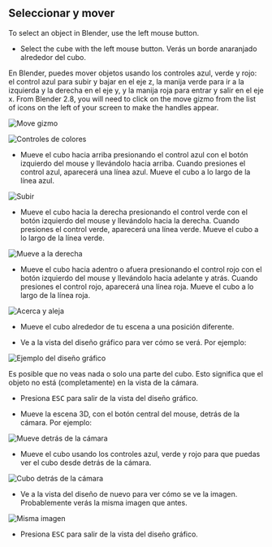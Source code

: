 ## Seleccionar y mover

To select an object in Blender, use the left mouse button.

+ Select the cube with the left mouse button. Verás un borde anaranjado alrededor del cubo.

En Blender, puedes mover objetos usando los controles azul, verde y rojo: el control azul para subir y bajar en el eje z, la manija verde para ir a la izquierda y la derecha en el eje y, y la manija roja para entrar y salir en el eje x. From Blender 2.8, you will need to click on the move gizmo from the list of icons on the left of your screen to make the handles appear.

![Move gizmo](images/move-gizmo.png)

![Controles de colores](images/coloured-handles.png)

+ Mueve el cubo hacia arriba presionando el control azul con el botón izquierdo del mouse y llevándolo hacia arriba. Cuando presiones el control azul, aparecerá una línea azul. Mueve el cubo a lo largo de la línea azul.

![Subir](images/move-up.png)

+ Mueve el cubo hacia la derecha presionando el control verde con el botón izquierdo del mouse y llevándolo hacia la derecha. Cuando presiones el control verde, aparecerá una línea verde. Mueve el cubo a lo largo de la línea verde.

![Mueve a la derecha](images/move-right.png)

+ Mueve el cubo hacia adentro o afuera presionando el control rojo con el botón izquierdo del mouse y llevándolo hacia adelante y atrás. Cuando presiones el control rojo, aparecerá una línea roja. Mueve el cubo a lo largo de la línea roja.

![Acerca y aleja](images/move-in-and-out.png)

+ Mueve el cubo alrededor de tu escena a una posición diferente.

+ Ve a la vista del diseño gráfico para ver cómo se verá. Por ejemplo:

![Ejemplo del diseño gráfico](images/example-render.png)

Es posible que no veas nada o solo una parte del cubo. Esto significa que el objeto no está (completamente) en la vista de la cámara.

+ Presiona <kbd>ESC</kbd> para salir de la vista del diseño gráfico.

+ Mueve la escena 3D, con el botón central del mouse, detrás de la cámara. Por ejemplo:

![Mueve detrás de la cámara](images/move-behind-camera.png)

+ Mueve el cubo usando los controles azul, verde y rojo para que puedas ver el cubo desde detrás de la cámara.

![Cubo detrás de la cámara](images/cube-behind-camera.png)

+ Ve a la vista del diseño de nuevo para ver cómo se ve la imagen. Probablemente verás la misma imagen que antes.

![Misma imagen](images/same-image.png)

+ Presiona <kbd>ESC</kbd> para salir de la vista del diseño gráfico.